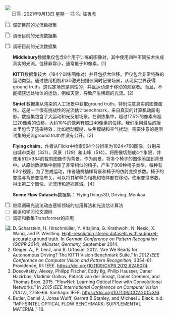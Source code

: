 <img src = "https://img.shields.io/badge/Info%20%26%20Date-blueviolet" align="left">

<font color=gray size=3>日期</font>: 2021年9月13日 星期一        <font color=gray size=3>姓名</font>:  陈勇虎   

<img src = "https://img.shields.io/badge/-Plan-blueviolet" align="left">

- [ ]  调研目前的光流数据集

<img src = "https://img.shields.io/badge/-Do-blueviolet" align="left">

- [ ] 调研目前的光流数据集

<img src = "https://img.shields.io/badge/-Check-blueviolet" align="left">

- [ ] 调研目前的光流数据集

  **Middlebury**数据集仅包含8个用于训练的图像对，其中使用四种不同技术生成真实的光流。位移非常小，通常低于10像素。[1]

  **KITTI**数据集较大（194个训练图像对）并且包括大位移，但仅包含非常特殊的运动类型。通过使用相机和3D激光扫描仪同时记录场景，从现实世界获得ground truth。这假定场景是刚性的，并且运动源于移动的观察者。而且，不能捕获远处物体的运动，例如天空，导致产生稀疏的光流。[2]

  **Sintel** 数据集从渲染的人工场景中获取ground truth，特别注意真实的图像属性。这是一个很有挑战性的光流估计benchmark，来自真实的计算机动画电影。数据集包含了大运动和光反射场景。在训练集中，超过17.5%的像素有超过20像素的位移，大约10%的像素有超过40像素的位移。我们采用最后的版本里包含了渲染特效：比如运动模糊、失焦模糊和空气扰动。需要注意的是测试集的光流ground truth并没有公开。[3]

  **Flying chairs**，作者从Flickr中检索964个分辨率为1024×768图像，分别来自城市类别（321），风景（129）和山峰（514）。将图像切割成4个象限，并使用512×384的裁剪图像作为背景。作为前景，将多个椅子的图像添加到背景中。从原始数据集中删除了非常相似的椅子，产生了809种椅子类型，每种有62个视图。为了生成运动，作者随机抽样背景和椅子的仿射变换参数。椅子的变换与背景变换有关，可以将其解释为相机和物体都在移动。使用变换参数，得出第二个图像、光流场和遮挡区域。[4]

  **Scene Flow Datasets**数据集： FlyingThings3D, Driving, Monkaa

<img src = "https://img.shields.io/badge/-Action-blueviolet" align="left">

- [ ] 继续调研光流法动态感知领域的应用算法和光流估计算法
- [ ] 阅读和学习论文源码
- [ ] 调研和收集Transformer的应用

<img src = "https://img.shields.io/badge/-Reference-blueviolet" align = "left">

1. D. Scharstein, H. Hirschmüller, Y. Kitajima, G. Krathwohl, N. Nesic, X. Wang, and P. Westling. [High-resolution stereo datasets with subpixel-accurate ground truth](http://www.cs.middlebury.edu/~schar/papers/datasets-gcpr2014.pdf).
   In *German Conference on Pattern Recognition (GCPR 2014), Münster, Germany,* September 2014.
2. Geiger, A., P. Lenz, and R. Urtasun. 2012. “Are We Ready for Autonomous Driving? The KITTI Vision Benchmark Suite.” In *2012 IEEE Conference on Computer Vision and Pattern Recognition*, 3354–61. Providence, RI: IEEE. https://doi.org/10.1109/CVPR.2012.6248074.
3. Dosovitskiy, Alexey, Philipp Fischer, Eddy Ilg, Philip Hausser, Caner Hazirbas, Vladimir Golkov, Patrick van der Smagt, Daniel Cremers, and Thomas Brox. 2015. “FlowNet: Learning Optical Flow with Convolutional Networks.” In *2015 IEEE International Conference on Computer Vision (ICCV)*, 2758–66. Santiago: IEEE. https://doi.org/10.1109/ICCV.2015.316.
4. Butler, Daniel J, Jonas Wulﬀ, Garrett B Stanley, and Michael J Black. n.d. “MPI-SINTEL OPTICAL FLOW BENCHMARK: SUPPLEMENTAL MATERIAL,” 16.

















